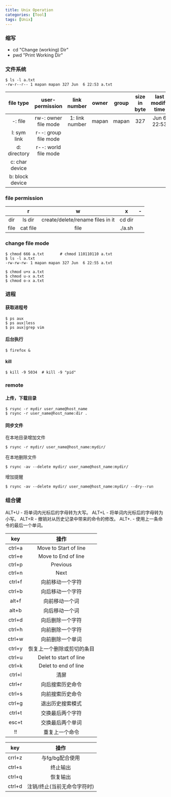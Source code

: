 ```yaml
---
title: Unix Operation
categories: [Tool]
tags: [Unix]
---
```


### 缩写

* cd "Change (working) Dir"
* pwd "Print Working Dir"

### 文件系统

    $ ls -l a.txt
    -rw-r--r-- 1 mapan mapan 327 Jun  6 22:53 a.txt

|     file type    |    user-permission     |  link number     | owner  | group | size in byte | last modify time | file name |
|:----------------:|:----------------------:|:----------------:|:------:|:-----:|:------------:|:----------------:|:---------:|
| -: file          |  rw-: owner file mode  |  1: link number  | mapan  | mapan | 327          | Jun 6 22:53      | a.txt     |
| l: sym link      |  r--: group file mode  |                  |        |       |              |                  |           |
| d: directory     |  r--: world file mode  |                  |        |       |              |                  |           |
| c: char device   |                        |                  |        |       |              |                  |           |
| b: block device  |                        |                  |        |       |              |                  |           |

### file permission

|      |    r     |  w                               |    x   | - |
|:----:|:--------:|:--------------------------------:|:------:|:-:|
| dir  | ls dir   | create/delete/rename files in it | cd dir |   |
| file | cat file | file                             | ./a.sh |   |

### change file mode

    $ chmod 666 a.txt       # chmod 110110110 a.txt
    $ ls -l a.txt
    -rw-rw-rw- 1 mapan mapan 327 Jun  6 22:55 a.txt

    $ chmod u+x a.txt
    $ chmod u-x a.txt
    $ chmod o-x a.txt

### 进程

#### 获取进程号

    $ ps aux
    $ ps aux|less
    $ ps aux|grep vim

#### 后台执行

    $ firefox &

#### kill

    $ kill -9 5034  # kill -9 "pid"


### remote

#### 上传，下载目录

    $ rsync -r mydir user_name@host_name
    $ rsync -r user_name@host_name:dir .

#### 同步文件

在本地目录增加文件

    $ rsync -r mydir/ user_name@host_name:mydir/

在本地删除文件

    $ rsync -av --delete mydir/ user_name@host_name:mydir/

增加提醒

    $ rsync -av --delete mydir/ user_name@host_name:mydir/ --dry--run

### 组合键

ALT+U - 将单词内光标后的字母转为大写。
ALT+L - 将单词内光标后的字母转为小写。
ALT+R - 撤销对从历史记录中带来的命令的修改。
ALT+. - 使用上一条命令的最后一个单词。

|  key   |          操作               |
|:------:|:---------------------------:|
| ctrl+a |  Move to Start of line      |
| ctrl+e |  Move to End of line        |
| ctrl+p |  Previous                   |
| ctrl+n |  Next                       |
| ctrl+f |  向前移动一个字符           |
| ctrl+b |  向后移动一个字符           |
| alt+f  |  向前移动一个词             |
| alt+b  |  向后移动一个词             |
| ctrl+d |  向后删除一个字符           |
| ctrl+h |  向前删除一个字符           |
| ctrl+w |  向前删除一个单词           |
| ctrl+y |  恢复上一个删除或剪切的条目 |
| ctrl+u |  Delet to start of line     |
| ctrl+k |  Delet to end of line       |
| ctrl+l |  清屏                       |
| ctrl+r |  向后搜索历史命令           |
| ctrl+s |  向前搜索历史命令           |
| ctrl+g |  退出历史搜索模式           |
| ctrl+t |  交换最后两个字符           |
| esc+t  |  交换最后两个单词           |
| !!     |  重复上一个命令             |

|  key   |          操作               |
|:------:|:---------------------------:|
| crrl+z |  与fg/bg配合使用            |
| ctrl+s |  终止输出                   |
| ctrl+q |  恢复输出                   |
| ctrl+d |  注销/终止(当前无命令字符时)|


